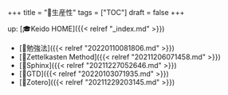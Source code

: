 +++
title = "📂生産性"
tags = ["TOC"]
draft = false
+++

up: [🎓Keido HOME]({{< relref "_index.md" >}})

-   [📝勉強法]({{< relref "20220110081806.md" >}})
-   [📝Zettelkasten Method]({{< relref "20211206071458.md" >}})
-   [📝Sphinx]({{< relref "20211227052646.md" >}})
-   [📝GTD]({{< relref "20220103071935.md" >}})
-   [📝Zotero]({{< relref "20211229203145.md" >}})
